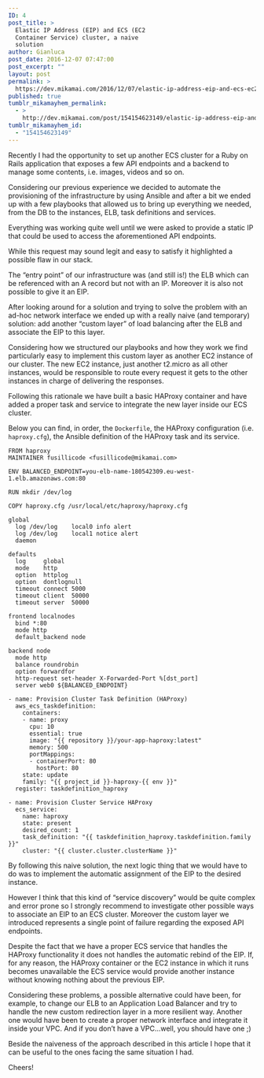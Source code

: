 ```yaml
---
ID: 4
post_title: >
  Elastic IP Address (EIP) and ECS (EC2
  Container Service) cluster, a naive
  solution
author: Gianluca
post_date: 2016-12-07 07:47:00
post_excerpt: ""
layout: post
permalink: >
  https://dev.mikamai.com/2016/12/07/elastic-ip-address-eip-and-ecs-ec2-container/
published: true
tumblr_mikamayhem_permalink:
  - >
    http://dev.mikamai.com/post/154154623149/elastic-ip-address-eip-and-ecs-ec2-container
tumblr_mikamayhem_id:
  - "154154623149"
---
```

Recently I had the opportunity to set up another ECS cluster for a Ruby on Rails application that exposes a few API endpoints and a backend to manage some contents, i.e. images, videos and so on.

Considering our previous experience we decided to automate the provisioning of the infrastructure by using Ansible and after a bit we ended up with a few playbooks that allowed us to bring up everything we needed, from the DB to the instances, ELB, task definitions and services.

Everything was working quite well until we were asked to provide a static IP that could be used to access the aforementioned API endpoints.

<!--more-->

While this request may sound legit and easy to satisfy it highlighted a possible flaw in our stack.

The “entry point” of our infrastructure was (and still is!) the ELB which can be referenced with an A record but not with an IP. Moreover it is also not possible to give it an EIP.

After looking around for a solution and trying to solve the problem with an ad-hoc network interface we ended up with a really naive (and temporary) solution: add another “custom layer” of load balancing after the ELB and associate the EIP to this layer.

Considering how we structured our playbooks and how they work we find particularly easy to implement this custom layer as another EC2 instance of our cluster.
The new EC2 instance, just another t2.micro as all other instances, would be responsible to route every request it gets to the other instances in charge of delivering the responses.

Following this rationale we have built a basic HAProxy container and have added a proper task and service to integrate the new layer inside our ECS cluster.

Below you can find, in order, the <code>Dockerfile</code>, the HAProxy configuration (i.e. <code>haproxy.cfg</code>), the Ansible definition of the HAProxy task and its service.
<pre><code>FROM haproxy
MAINTAINER fusillicode &lt;fusillicode@mikamai.com&gt;

ENV BALANCED_ENDPOINT=you-elb-name-180542309.eu-west-1.elb.amazonaws.com:80

RUN mkdir /dev/log

COPY haproxy.cfg /usr/local/etc/haproxy/haproxy.cfg
</code></pre>
<pre><code>global
  log /dev/log    local0 info alert
  log /dev/log    local1 notice alert
  daemon

defaults
  log     global
  mode    http
  option  httplog
  option  dontlognull
  timeout connect 5000
  timeout client  50000
  timeout server  50000

frontend localnodes
  bind *:80
  mode http
  default_backend node

backend node
  mode http
  balance roundrobin
  option forwardfor
  http-request set-header X-Forwarded-Port %[dst_port]
  server web0 ${BALANCED_ENDPOINT}
</code></pre>
<pre><code>- name: Provision Cluster Task Definition (HAProxy)
  aws_ecs_taskdefinition:
    containers:
    - name: proxy
      cpu: 10
      essential: true
      image: "{{ repository }}/your-app-haproxy:latest"
      memory: 500
      portMappings:
      - containerPort: 80
        hostPort: 80
    state: update
    family: "{{ project_id }}-haproxy-{{ env }}"
  register: taskdefinition_haproxy
</code></pre>
<pre><code>- name: Provision Cluster Service HAProxy
  ecs_service:
    name: haproxy
    state: present
    desired_count: 1
    task_definition: "{{ taskdefinition_haproxy.taskdefinition.family }}"
    cluster: "{{ cluster.cluster.clusterName }}"
</code></pre>
By following this naive solution, the next logic thing that we would have to do was to implement the automatic assignment of the EIP to the desired instance.

However I think that this kind of “service discovery” would be quite complex and error prone so I strongly recommend to investigate other possible ways to associate an EIP to an ECS cluster. Moreover the custom layer we introduced represents a single point of failure regarding the exposed API endpoints.

Despite the fact that we have a proper ECS service that handles the HAProxy functionality it does not handles the automatic rebind of the EIP. If, for any reason, the HAProxy container or the EC2 instance in which it runs becomes unavailable the ECS service would provide another instance without knowing nothing about the previous EIP.

Considering these problems, a possible alternative could have been, for example, to change our ELB to an Application Load Balancer and try to handle the new custom redirection layer in a more resilient way. Another one would have been to create a proper network interface and integrate it inside your VPC. And if you don’t have a VPC…well, you should have one ;)

Beside the naiveness of the approach described in this article I hope that it can be useful to the ones facing the same situation I had.

Cheers!